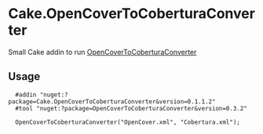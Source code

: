 # Cake.OpenCoverToCoberturaConverter

Small Cake addin to run [OpenCoverToCoberturaConverter](https://github.com/danielpalme/OpenCoverToCoberturaConverter)

## Usage

```
  #addin "nuget:?package=Cake.OpenCoverToCoberturaConverter&version=0.1.1.2"
  #tool "nuget:?package=OpenCoverToCoberturaConverter&version=0.3.2"

  OpenCoverToCoberturaConverter("OpenCover.xml", "Cobertura.xml");

```
